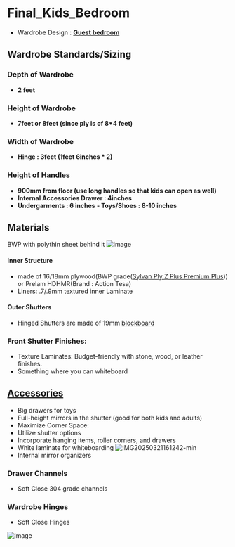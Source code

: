 # Final_Kids_Bedroom

- Wardrobe Design : **[Guest bedroom](https://www.instagram.com/p/DD8dov3tHCJ/)**

## Wardrobe Standards/Sizing

### Depth of Wardrobe
- **2 feet**

### Height of Wardrobe
- **7feet or 8feet (since ply is of 8*4 feet)**

### Width of Wardrobe
- **Hinge : 3feet (1feet 6inches * 2)**

### Height of Handles
- **900mm from floor (use long handles so that kids can open as well)**
- **Internal Accessories Drawer :  4inches**
- **Undergarments : 6 inches**
**- Toys/Shoes : 8-10 inches**

## Materials
BWP with polythin sheet behind it
![image](https://github.com/user-attachments/assets/102cab21-c456-4f51-8c11-827ce73467f4)
  
#### Inner Structure
- made of 16/18mm plywood(BWP grade([Sylvan Ply Z Plus Premium Plus](https://sylvanply.com/product/sylvan-z-premium-ply))) or Prelam HDHMR(Brand : Action Tesa)
- Liners: .7/.9mm textured inner Laminate

#### Outer Shutters
- Hinged Shutters are made of 19mm [blockboard](https://appleplywoods.com/premium-quality-bwp-apple-plywood/)

### Front Shutter Finishes: 
- Texture Laminates: Budget-friendly with stone, wood, or leather finishes.
- Something where you can whiteboard

## [Accessories](https://instagram.com/p/C_IlBbZobJg/)

- Big drawers for toys
- Full-height mirrors in the shutter (good for both kids and adults)
- Maximize Corner Space:
- Utilize shutter options
- Incorporate hanging items, roller corners, and drawers
- White laminate for whiteboarding
![IMG20250321161242-min](https://github.com/user-attachments/assets/918f90b0-ded2-4cf9-b0e5-461407df5b58)
- Internal mirror organizers

### Drawer Channels
- Soft Close 304 grade channels

### Wardrobe Hinges
- Soft Close Hinges

![image](https://github.com/user-attachments/assets/2655acb7-8ecc-4f65-9853-915ebc92c9f0)
